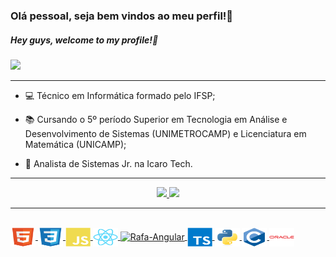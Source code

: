 ### Olá pessoal, seja bem vindos ao meu perfil!👋

##### Hey guys, welcome to my profile!👋

[<img src="https://img.shields.io/badge/LinkedIn-0077B5?style=for-the-badge&logo=linkedin&logoColor=white" />](https://www.linkedin.com/in/rafael-de-almeida-998608192/)

____________________________________________________

- 💻 Técnico em Informática formado pelo IFSP;

- 📚 Cursando o 5º período Superior em Tecnologia em Análise e Desenvolvimento de Sistemas (UNIMETROCAMP) e Licenciatura em Matemática (UNICAMP);

- 🚀 Analista de Sistemas Jr. na Icaro Tech.

_______________________________________________

<div align="center">
  <a href="https://github.com/Rafael1302/">
  <img height="180em" src="https://github-readme-stats.vercel.app/api?username=Rafael1302&show_icons=true&theme=dark&include_all_commits=true&count_private=true"/>
  <img height="180em" src="https://github-readme-stats.vercel.app/api/top-langs/?username=Rafael1302&layout=compact&langs_count=7&theme=dark"/>
</div>

____________
<div style="display: inline_block"><br>
  <img align="center" alt="Rafa-HTML" height="30" width="40" src="https://raw.githubusercontent.com/devicons/devicon/master/icons/html5/html5-original.svg">
  <img align="center" alt="Rafa-CSS" height="30" width="40" src="https://raw.githubusercontent.com/devicons/devicon/master/icons/css3/css3-original.svg">
  <img align="center" alt="Rafa-Js" height="30" width="40" src="https://raw.githubusercontent.com/devicons/devicon/master/icons/javascript/javascript-plain.svg">
  <img align="center" alt="Rafa-React" height="30" width="40" src="https://raw.githubusercontent.com/devicons/devicon/master/icons/react/react-original.svg">
  <img align="center" alt="Rafa-Angular" height="30" width="40" src="https://cdn.jsdelivr.net/gh/devicons/devicon/icons/angularjs/angularjs-original.svg" />
  <img align="center" alt="Rafa-Ts" height="30" width="40" src="https://raw.githubusercontent.com/devicons/devicon/master/icons/typescript/typescript-plain.svg">
  <img align="center" alt="Rafa-Python" height="30" width="40" src="https://raw.githubusercontent.com/devicons/devicon/master/icons/python/python-original.svg">
  <img align="center" alt="Rafa-C" height="30" width="40" src="https://raw.githubusercontent.com/devicons/devicon/master/icons/c/c-original.svg">
  <img align="center" alt="Rafa-C" height="30" width="40" src="https://raw.githubusercontent.com/devicons/devicon/master/icons/oracle/oracle-original.svg">
</div>
  
